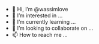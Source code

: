 - 👋 Hi, I’m @wassimlove
- 👀 I’m interested in ...
- 🌱 I’m currently learning ...
- 💞️ I’m looking to collaborate on ...
- 📫 How to reach me ...

<!---
wassimlove/wassimlove is a ✨ special ✨ repository because its `README.md` (this file) appears on your GitHub profile.
You can click the Preview link to take a look at your changes.
--->
